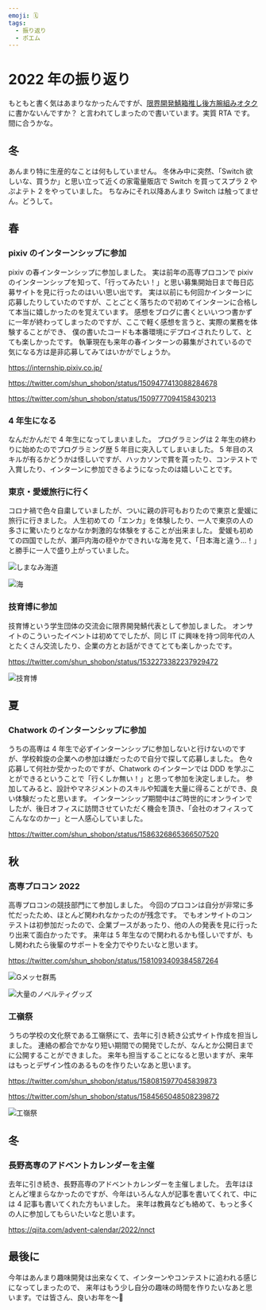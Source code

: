 ```yaml
---
emoji: 🗓
tags:
  - 振り返り
  - ポエム
---
```


# 2022 年の振り返り

もともと書く気はあまりなかったんですが、[限界開発鯖箱推し後方腕組みオタク](https://twitter.com/2RiniaR)に書かないんですか？
と言われてしまったので書いています。実質 RTA です。間に合うかな。

## 冬

あんまり特に生産的なことは何もしていません。
冬休み中に突然、「Switch 欲しいな、買うか」と思い立って近くの家電量販店で Switch を買ってスプラ 2 やぷよテト 2 をやっていました。
ちなみにそれ以降あんまり Switch は触ってません。どうして。

## 春

### pixiv のインターンシップに参加

pixiv の春インターンシップに参加しました。
実は前年の高専プロコンで pixiv のインターンシップを知って、「行ってみたい！」と思い募集開始日まで毎日応募サイトを見に行ったのはいい思い出です。
実は以前にも何回かインターンに応募したりしていたのですが、ことごとく落ちたので初めてインターンに合格して本当に嬉しかったのを覚えています。
感想をブログに書くといいつつ書かずに一年が終わってしまったのですが、ここで軽く感想を言うと、実際の業務を体験することができ、
僕の書いたコードも本番環境にデプロイされたりして、とても楽しかったです。
執筆現在も来年の春インターンの募集がされているので気になる方は是非応募してみてはいかがでしょうか。

https://internship.pixiv.co.jp/

https://twitter.com/shun_shobon/status/1509477413088284678

https://twitter.com/shun_shobon/status/1509777094158430213

### 4 年生になる

なんだかんだで 4 年生になってしまいました。
プログラミングは 2 年生の終わりに始めたのでプログラミング歴 5 年目に突入してしまいました。
5 年目のスキルが有るかどうかは怪しいですが、ハッカソンで賞を貰ったり、コンテストで入賞したり、インターンに参加できるようになったのは嬉しいことです。

### 東京・愛媛旅行に行く

コロナ禍で色々自粛していましたが、ついに親の許可もおりたので東京と愛媛に旅行に行きました。
人生初めての「エンカ」を体験したり、一人で東京の人の多さに驚いたりとなかなか刺激的な体験をすることが出来ました。
愛媛も初めての四国でしたが、瀬戸内海の穏やかできれいな海を見て、「日本海と違う…！」と勝手に一人で盛り上がっていました。

![しまなみ海道](./しまなみ海道.jpg)

![海](./海.jpg)

### 技育博に参加

技育博という学生団体の交流会に限界開発鯖代表として参加しました。
オンサイトのこういったイベントは初めてでしたが、同じ IT に興味を持つ同年代の人とたくさん交流したり、企業の方とお話ができてとても楽しかったです。

https://twitter.com/shun_shobon/status/1532273382237929472

![技育博](./技育博.jpg)

## 夏

### Chatwork のインターンシップに参加

うちの高専は 4 年生で必ずインターンシップに参加しないと行けないのですが、学校斡旋の企業への参加は嫌だったので自分で探して応募しました。
色々応募して何社か受かったのですが、Chatwork のインターンでは DDD を学ぶことができるということで「行くしか無い！」と思って参加を決定しました。
参加してみると、設計やマネジメントのスキルや知識を大量に得ることができ、良い体験だったと思います。
インターンシップ期間中はご時世的にオンラインでしたが、後日オフィスに訪問させていただく機会を頂き、「会社のオフィスってこんななのかー」と一人感心していました。

https://twitter.com/shun_shobon/status/1586326865366507520

## 秋

### 高専プロコン 2022

高専プロコンの競技部門にて参加しました。
今回のプロコンは自分が非常に多忙だったため、ほとんど関われなかったのが残念です。
でもオンサイトのコンテストは初参加だったので、企業ブースがあったり、他の人の発表を見に行ったり出来て面白かったです。
来年は 5 年生なので関われるかも怪しいですが、もし関われたら後輩のサポートを全力でやりたいなと思います。

https://twitter.com/shun_shobon/status/1581093409384587264

![Gメッセ群馬](./gメッセ.jpg)

![大量のノベルティグッズ](./procon.jpg)

### 工嶺祭

うちの学校の文化祭である工嶺祭にて、去年に引き続き公式サイト作成を担当しました。
連絡の都合でかなり短い期間での開発でしたが、なんとか公開日までに公開することができました。
来年も担当することになると思いますが、来年はもっとデザイン性のあるものを作りたいなあと思います。

https://twitter.com/shun_shobon/status/1580815977045839873

https://twitter.com/shun_shobon/status/1584565048508239872

![工嶺祭](./工嶺祭.jpg)

## 冬

### 長野高専のアドベントカレンダーを主催

去年に引き続き、長野高専のアドベントカレンダーを主催しました。
去年はほとんど埋まらなかったのですが、今年はいろんな人が記事を書いてくれて、中には 4 記事も書いてくれた方もいました。
来年は教員なども絡めて、もっと多くの人に参加してもらいたいなと思います。

https://qiita.com/advent-calendar/2022/nnct

## 最後に

今年はあんまり趣味開発は出来なくて、インターンやコンテストに追われる感じになってしまったので、
来年はもう少し自分の趣味の時間を作りたいなあと思います。では皆さん、良いお年を〜👋
